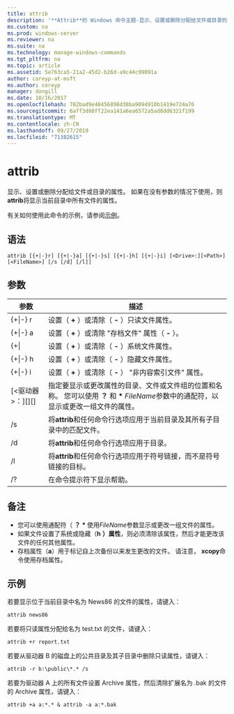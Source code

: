 ```yaml
---
title: attrib
description: '**Attrib**的 Windows 命令主题-显示、设置或删除分配给文件或目录的属性。'
ms.custom: na
ms.prod: windows-server
ms.reviewer: na
ms.suite: na
ms.technology: manage-windows-commands
ms.tgt_pltfrm: na
ms.topic: article
ms.assetid: 5e763ca5-21a2-45d2-b26d-a9c44c99091a
author: coreyp-at-msft
ms.author: coreyp
manager: dongill
ms.date: 10/16/2017
ms.openlocfilehash: 702bad9e48456898d38ba9094910b1419e724a76
ms.sourcegitcommit: 6aff3d88ff22ea141a6ea6572a5ad8dd6321f199
ms.translationtype: MT
ms.contentlocale: zh-CN
ms.lasthandoff: 09/27/2019
ms.locfileid: "71382615"
---
```

# <a name="attrib"></a>attrib



显示、设置或删除分配给文件或目录的属性。 如果在没有参数的情况下使用，则**attrib**将显示当前目录中所有文件的属性。

有关如何使用此命令的示例，请参阅[示例](#BKMK_examples)。

## <a name="syntax"></a>语法

```
attrib [{+|-}r] [{+|-}a] [{+|-}s] [{+|-}h] [{+|-}i] [<Drive>:][<Path>][<FileName>] [/s [/d] [/l]]
```

## <a name="parameters"></a>参数

|参数|描述|
|---------|-----------|
|{+\|-} r|设置（ **+** ）或清除（ **-** ）只读文件属性。|
|{+\|-} a|设置（ **+** ）或清除 "存档文件" 属性（ **-** ）。|
|{+\||设置（ **+** ）或清除（ **-** ）系统文件属性。|
|{+\|-} h|设置（ **+** ）或清除（ **-** ）隐藏文件属性。|
|{+\|-} i|设置（ **+** ）或清除（ **-** ） "非内容索引文件" 属性。|
|[\<驱动器 >：][<Path>][<FileName>]|指定要显示或更改属性的目录、文件或文件组的位置和名称。 您可以使用 **？** 和 **&#42;** *FileName*参数中的通配符，以显示或更改一组文件的属性。|
|/s|将**attrib**和任何命令行选项应用于当前目录及其所有子目录中的匹配文件。|
|/d|将**attrib**和任何命令行选项应用于目录。|
|/l|将**attrib**和任何命令行选项应用于符号链接，而不是符号链接的目标。|
|/?|在命令提示符下显示帮助。|

## <a name="remarks"></a>备注

-   您可以使用通配符（ **？** **&#42;** 使用*FileName*参数显示或更改一组文件的属性。
-   如果文件设置了系统或隐藏（**h** **）属性**，则必须清除该属性，然后才能更改该文件的任何其他属性。
-   存档属性（**a**）用于标记自上次备份以来发生更改的文件。 请注意， **xcopy**命令使用存档属性。

## <a name="BKMK_examples"></a>示例

若要显示位于当前目录中名为 News86 的文件的属性，请键入：
```
attrib news86 
```
若要将只读属性分配给名为 test.txt 的文件，请键入：
```
attrib +r report.txt 
```
若要从驱动器 B 的磁盘上的公共目录及其子目录中删除只读属性，请键入：
```
attrib -r b:\public\*.* /s 
```
若要为驱动器 A 上的所有文件设置 Archive 属性，然后清除扩展名为 .bak 的文件的 Archive 属性，请键入：
```
attrib +a a:*.* & attrib -a a:*.bak 
```
